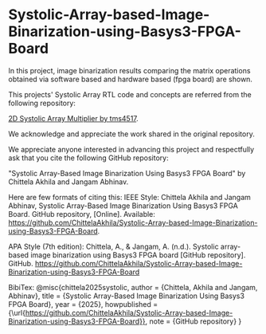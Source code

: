 # Systolic-Array-based-Image-Binarization-using-Basys3-FPGA-Board
In this project, image binarization results comparing the matrix operations obtained via software based and hardware based (fpga board) are shown.

This projects' Systolic Array RTL code and concepts are referred from the following repository:

[2D Systolic Array Multiplier by tms4517](https://github.com/tms4517/2D-Systolic-Array-Multiplier/tree/main/rtl).

We acknowledge and appreciate the work shared in the original repository.

We appreciate anyone interested in advancing this project and respectfully ask that you cite the following GitHub repository:

"Systolic Array-Based Image Binarization Using Basys3 FPGA Board" by Chittela Akhila and Jangam Abhinav.

Here are few formats of citing this:
IEEE Style:
Chittela Akhila and Jangam Abhinav, Systolic Array-Based Image Binarization Using Basys3 FPGA Board. GitHub repository, [Online]. Available: https://github.com/ChittelaAkhila/Systolic-Array-based-Image-Binarization-using-Basys3-FPGA-Board.


APA Style (7th edition):
Chittela, A., & Jangam, A. (n.d.). Systolic array-based image binarization using Basys3 FPGA board [GitHub repository]. GitHub. https://github.com/ChittelaAkhila/Systolic-Array-based-Image-Binarization-using-Basys3-FPGA-Board

BibiTex:
@misc{chittela2025systolic,
  author       = {Chittela, Akhila and Jangam, Abhinav},
  title        = {Systolic Array-Based Image Binarization Using Basys3 FPGA Board},
  year         = {2025},
  howpublished = {\url{https://github.com/ChittelaAkhila/Systolic-Array-based-Image-Binarization-using-Basys3-FPGA-Board}},
  note         = {GitHub repository}
}
